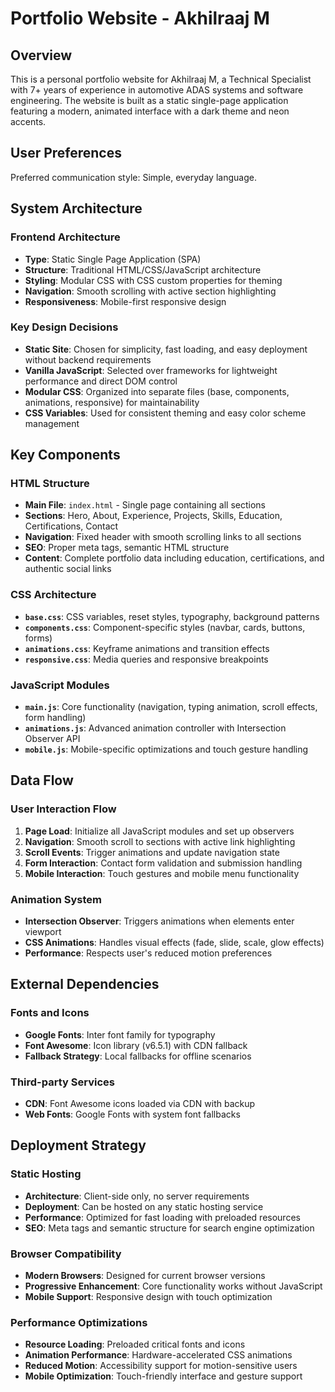 # Portfolio Website - Akhilraaj M

## Overview

This is a personal portfolio website for Akhilraaj M, a Technical Specialist with 7+ years of experience in automotive ADAS systems and software engineering. The website is built as a static single-page application featuring a modern, animated interface with a dark theme and neon accents.

## User Preferences

Preferred communication style: Simple, everyday language.

## System Architecture

### Frontend Architecture
- **Type**: Static Single Page Application (SPA)
- **Structure**: Traditional HTML/CSS/JavaScript architecture
- **Styling**: Modular CSS with CSS custom properties for theming
- **Navigation**: Smooth scrolling with active section highlighting
- **Responsiveness**: Mobile-first responsive design

### Key Design Decisions
- **Static Site**: Chosen for simplicity, fast loading, and easy deployment without backend requirements
- **Vanilla JavaScript**: Selected over frameworks for lightweight performance and direct DOM control
- **Modular CSS**: Organized into separate files (base, components, animations, responsive) for maintainability
- **CSS Variables**: Used for consistent theming and easy color scheme management

## Key Components

### HTML Structure
- **Main File**: `index.html` - Single page containing all sections
- **Sections**: Hero, About, Experience, Projects, Skills, Education, Certifications, Contact
- **Navigation**: Fixed header with smooth scrolling links to all sections
- **SEO**: Proper meta tags, semantic HTML structure
- **Content**: Complete portfolio data including education, certifications, and authentic social links

### CSS Architecture
- **`base.css`**: CSS variables, reset styles, typography, background patterns
- **`components.css`**: Component-specific styles (navbar, cards, buttons, forms)
- **`animations.css`**: Keyframe animations and transition effects
- **`responsive.css`**: Media queries and responsive breakpoints

### JavaScript Modules
- **`main.js`**: Core functionality (navigation, typing animation, scroll effects, form handling)
- **`animations.js`**: Advanced animation controller with Intersection Observer API
- **`mobile.js`**: Mobile-specific optimizations and touch gesture handling

## Data Flow

### User Interaction Flow
1. **Page Load**: Initialize all JavaScript modules and set up observers
2. **Navigation**: Smooth scroll to sections with active link highlighting
3. **Scroll Events**: Trigger animations and update navigation state
4. **Form Interaction**: Contact form validation and submission handling
5. **Mobile Interaction**: Touch gestures and mobile menu functionality

### Animation System
- **Intersection Observer**: Triggers animations when elements enter viewport
- **CSS Animations**: Handles visual effects (fade, slide, scale, glow effects)
- **Performance**: Respects user's reduced motion preferences

## External Dependencies

### Fonts and Icons
- **Google Fonts**: Inter font family for typography
- **Font Awesome**: Icon library (v6.5.1) with CDN fallback
- **Fallback Strategy**: Local fallbacks for offline scenarios

### Third-party Services
- **CDN**: Font Awesome icons loaded via CDN with backup
- **Web Fonts**: Google Fonts with system font fallbacks

## Deployment Strategy

### Static Hosting
- **Architecture**: Client-side only, no server requirements
- **Deployment**: Can be hosted on any static hosting service
- **Performance**: Optimized for fast loading with preloaded resources
- **SEO**: Meta tags and semantic structure for search engine optimization

### Browser Compatibility
- **Modern Browsers**: Designed for current browser versions
- **Progressive Enhancement**: Core functionality works without JavaScript
- **Mobile Support**: Responsive design with touch optimization

### Performance Optimizations
- **Resource Loading**: Preloaded critical fonts and icons
- **Animation Performance**: Hardware-accelerated CSS animations
- **Reduced Motion**: Accessibility support for motion-sensitive users
- **Mobile Optimization**: Touch-friendly interface and gesture support